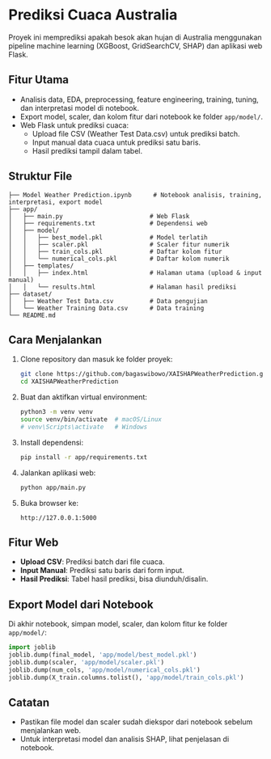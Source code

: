 # Prediksi Cuaca Australia

Proyek ini memprediksi apakah besok akan hujan di Australia menggunakan pipeline machine learning (XGBoost, GridSearchCV, SHAP) dan aplikasi web Flask.

## Fitur Utama

- Analisis data, EDA, preprocessing, feature engineering, training, tuning, dan interpretasi model di notebook.
- Export model, scaler, dan kolom fitur dari notebook ke folder `app/model/`.
- Web Flask untuk prediksi cuaca:
  - Upload file CSV (Weather Test Data.csv) untuk prediksi batch.
  - Input manual data cuaca untuk prediksi satu baris.
  - Hasil prediksi tampil dalam tabel.

## Struktur File

```
├── Model Weather Prediction.ipynb      # Notebook analisis, training, interpretasi, export model
├── app/
│   ├── main.py                        # Web Flask
│   ├── requirements.txt               # Dependensi web
│   ├── model/
│   │   ├── best_model.pkl             # Model terlatih
│   │   ├── scaler.pkl                 # Scaler fitur numerik
│   │   ├── train_cols.pkl             # Daftar kolom fitur
│   │   └── numerical_cols.pkl         # Daftar kolom numerik
│   ├── templates/
│   │   ├── index.html                 # Halaman utama (upload & input manual)
│   │   └── results.html               # Halaman hasil prediksi
├── dataset/
│   ├── Weather Test Data.csv          # Data pengujian
│   └── Weather Training Data.csv      # Data training
└── README.md
```

## Cara Menjalankan

1. Clone repository dan masuk ke folder proyek:
   ```bash
   git clone https://github.com/bagaswibowo/XAISHAPWeatherPrediction.git
   cd XAISHAPWeatherPrediction
   ```
2. Buat dan aktifkan virtual environment:
   ```bash
   python3 -m venv venv
   source venv/bin/activate  # macOS/Linux
   # venv\Scripts\activate   # Windows
   ```
3. Install dependensi:
   ```bash
   pip install -r app/requirements.txt
   ```
4. Jalankan aplikasi web:
   ```bash
   python app/main.py
   ```
5. Buka browser ke:
   ```
   http://127.0.0.1:5000
   ```

## Fitur Web

- **Upload CSV**: Prediksi batch dari file cuaca.
- **Input Manual**: Prediksi satu baris dari form input.
- **Hasil Prediksi**: Tabel hasil prediksi, bisa diunduh/disalin.

## Export Model dari Notebook

Di akhir notebook, simpan model, scaler, dan kolom fitur ke folder `app/model/`:

```python
import joblib
joblib.dump(final_model, 'app/model/best_model.pkl')
joblib.dump(scaler, 'app/model/scaler.pkl')
joblib.dump(num_cols, 'app/model/numerical_cols.pkl')
joblib.dump(X_train.columns.tolist(), 'app/model/train_cols.pkl')
```

## Catatan

- Pastikan file model dan scaler sudah diekspor dari notebook sebelum menjalankan web.
- Untuk interpretasi model dan analisis SHAP, lihat penjelasan di notebook.
